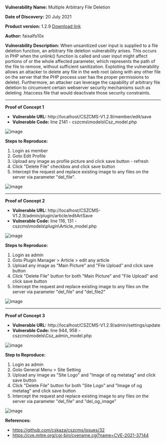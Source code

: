 **Vulnerability Name:** Multiple Arbitrary File Deletion

**Date of Discovery:** 20 July 2021

**Product version:** 1.2.9 [Download link](https://sourceforge.net/projects/cszcms/files/)

**Author:** faisalfs10x

**Vulnerability Description:** When unsanitized user input is supplied to a file deletion function, an arbitrary file deletion vulnerability arises. This occurs in PHP when the unlink() function is called and user input might affect portions of or the whole affected parameter, which represents the path of the file to remove, without sufficient sanitization. Exploiting the vulnerability allows an attacker to delete any file in the web root (along with any other file on the server that the PHP process user has the proper permissions to delete). Furthermore, an attacker can leverage the capability of arbitrary file deletion to circumvent certain webserver security mechanisms such as deleting .htaccess file that would deactivate those security constraints. 


---

**Proof of Concept 1**

- **Vulnerable URL:** http://localhost/CSZCMS-V1.2.9/member/edit/save
- **Vulnerable Code:** line 2141 - cszcms\models\Csz_model.php

![image](https://user-images.githubusercontent.com/51811615/127947875-7dfa1852-1146-4794-889e-cd29f820c8f1.png)


**Steps to Reproduce:**
1. Login as member
2. Goto Edit Profile
3. Upload any image as profile picture and click save button - refresh
4. Click "Delete File" checkbox and click save button
5. Intercept the request and replace existing image to any files on the server via parameter "del_file".

![image](https://user-images.githubusercontent.com/51811615/127955670-9323ef0b-2057-4bc3-a219-abba98672ca0.png)

---

**Proof of Concept 2**

- **Vulnerable URL:** http://localhost/CSZCMS-V1.2.9/admin/plugin/article/editArtSave
- **Vulnerable Code:** line 116, 131 - cszcms\models\plugin\Article_model.php

![image](https://user-images.githubusercontent.com/51811615/127947875-7dfa1852-1146-4794-889e-cd29f820c8f1.png)


**Steps to Reproduce:**
1. Login as admin
2. Goto Plugin Manager > Article > edit any article
3. Upload any image as "Main Picture" and "File Upload" and click save button
4. Click "Delete File" button for both "Main Picture" and "File Upload" and click save button
5. Intercept the request and replace existing image to any files on the server via parameter "del_file" and "del_file2"

![image](https://user-images.githubusercontent.com/51811615/127955902-58f94966-dba4-42de-b12d-380ebaa4992d.png)

---
**Proof of Concept 3**

- **Vulnerable URL:** http://localhost/CSZCMS-V1.2.9/admin/settings/update
- **Vulnerable Code:** line 944, 958 - cszcms\models\Csz_admin_model.php

![image](https://user-images.githubusercontent.com/51811615/126389724-e226072a-fa7e-43f8-b90b-ec66d1cb91fb.png)


**Step to Reproduce:**
1. Login as admin
2. Goto General Menu > Site Setting
3. Upload any image as "Site Logo" and "Image of og metatag" and click save button
4. Click "Delete File" button for both "Site Logo" and "Image of og metatag" and click save button
5. Intercept the request and replace existing image to any files on the server via parameter "del_file" and "del_og_image"

![image](https://user-images.githubusercontent.com/51811615/126390075-15c1d673-278d-4384-9351-8443cec86e10.png)


**References:** 
- https://github.com/cskaza/cszcms/issues/32
- https://cve.mitre.org/cgi-bin/cvename.cgi?name=CVE-2021-37144
